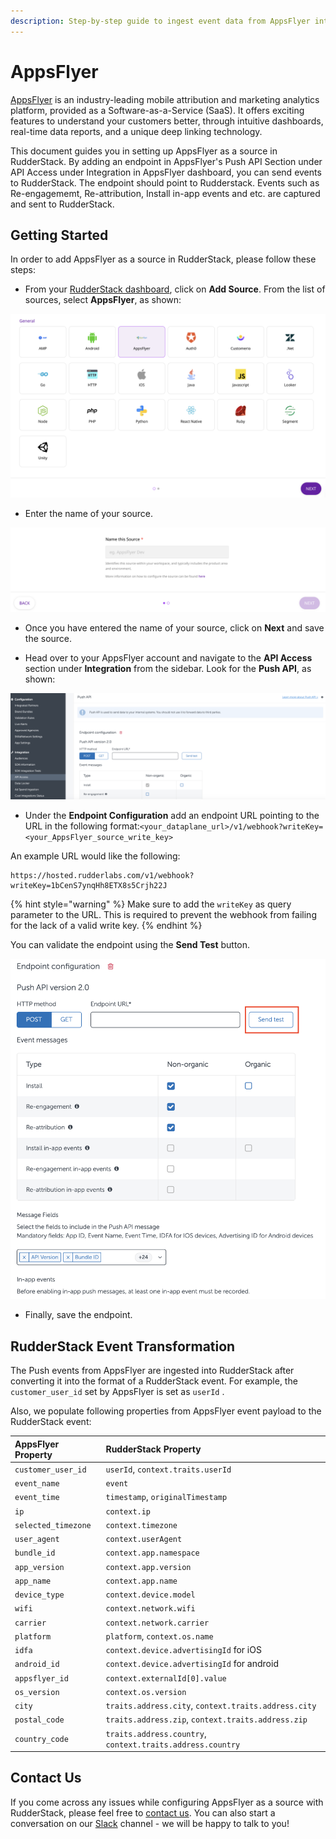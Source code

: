```yaml
---
description: Step-by-step guide to ingest event data from AppsFlyer into RudderStack
---
```


# AppsFlyer

[AppsFlyer](https://www.appsflyer.com/) is an industry-leading mobile attribution and marketing analytics platform, provided as a Software-as-a-Service \(SaaS\). It offers exciting features to understand your customers better, through intuitive dashboards, real-time data reports, and a unique deep linking technology.

This document guides you in setting up AppsFlyer as a source in RudderStack. By adding an endpoint in AppsFlyer's Push API Section under API Access under Integration in AppsFlyer dashboard, you can send events to RudderStack. The endpoint should point to Rudderstack. Events such as Re-engagememt, Re-attribution, Install in-app events and etc. are captured and sent to RudderStack.

## Getting Started

In order to add AppsFlyer as a source in RudderStack, please follow these steps:

* From your [RudderStack dashboard](https://app.rudderlabs.com/), click on **Add Source**. From the list of sources, select **AppsFlyer**, as shown:

![Choose AppsFlyer as a source](../.gitbook/assets/AF_choose_src.png)

* Enter the name of your source.

![Provide source name](../.gitbook/assets/AF_src_name.png)

* Once you have entered the name of your source, click on **Next** and save the source.

* Head over to your AppsFlyer account and navigate to the **API Access** section under **Integration** from the sidebar. Look for the **Push API**, as shown:

![](../.gitbook/assets/AF_Dashboard.png)

* Under the **Endpoint Configuration** add an endpoint URL pointing to the URL in the following format:`<your_dataplane_url>/v1/webhook?writeKey=<your_AppsFlyer_source_write_key>`

An example URL would like the following:

```http
https://hosted.rudderlabs.com/v1/webhook?writeKey=1bCenS7ynqHh8ETX8s5Crjh22J
```

{% hint style="warning" %}
Make sure to add the `writeKey` as query parameter to the URL. This is required to prevent the webhook from failing for the lack of a valid write key.
{% endhint %}

You can validate the endpoint using the **Send Test** button.

![Endpoint Configuration](../.gitbook/assets/AF_src_sendtest.png)

* Finally, save the endpoint.

## RudderStack Event Transformation

The Push events from AppsFlyer are ingested into RudderStack after converting it into the format of a RudderStack event. For example, the `customer_user_id` set by AppsFlyer is set as `userId` . 

Also, we populate following properties from AppsFlyer event payload to the RudderStack event:

| AppsFlyer Property | RudderStack Property |
| :--- | :--- |
| `customer_user_id` | `userId`, `context.traits.userId` |
| `event_name` | `event` |
| `event_time` | `timestamp`, `originalTimestamp` |
| `ip` | `context.ip` |
| `selected_timezone` | `context.timezone` |
| `user_agent` | `context.userAgent` |
| `bundle_id` | `context.app.namespace` |
| `app_version` | `context.app.version` |
| `app_name` | `context.app.name` |
| `device_type` | `context.device.model` |
| `wifi` | `context.network.wifi` |
| `carrier` | `context.network.carrier` |
| `platform` | `platform`, `context.os.name` |
| `idfa` | `context.device.advertisingId` for iOS |
| `android_id` | `context.device.advertisingId` for android |
| `appsflyer_id` | `context.externalId[0].value` |
| `os_version` | `context.os.version` |
| `city` | `traits.address.city`, `context.traits.address.city` |
| `postal_code` | `traits.address.zip`, `context.traits.address.zip` |
| `country_code` | `traits.address.country`, `context.traits.address.country`


## Contact Us

If you come across any issues while configuring AppsFlyer as a source with RudderStack, please feel free to [contact us](mailto:%20docs@rudderstack.com). You can also start a conversation on our [Slack](https://resources.rudderstack.com/join-rudderstack-slack) channel - we will be happy to talk to you!

